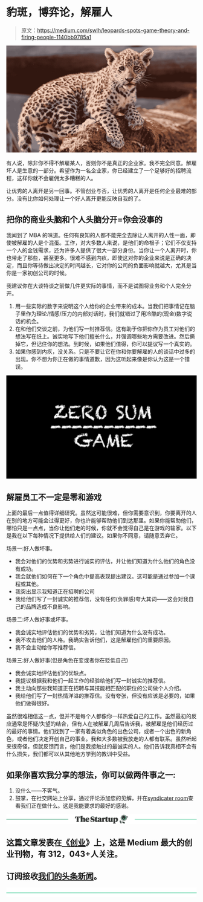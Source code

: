 # 豹斑，博弈论，解雇人

> 原文：<https://medium.com/swlh/leopards-spots-game-theory-and-firing-people-1140bb9785a1>

![](img/39cf891c1bf2b0bc5b99f5c9419713dd.png)

有人说，除非你不得不解雇某人，否则你不是真正的企业家。我不完全同意。解雇坏人是生意的一部分。希望作为一名企业家，你已经建立了一个足够好的招聘流程，这样你就不会雇佣太多糟糕的人。

让优秀的人离开是另一回事。不管创业与否，让优秀的人离开是任何企业最难的部分。没有比你如何处理让一个好人离开更能反映自我的了。

## 把你的商业头脑和个人头脑分开=你会没事的

我闻到了 MBA 的味道。任何有良知的人都不能完全去除让人离开的人性一面，即使被解雇的人是个混蛋。工作，对大多数人来说，是他们的命根子；它们不仅支持一个人的金钱需求，还为许多人提供了很大一部分身份。当你让一个人离开时，你也带走了那些，甚至更多。很难不感到内疚，即使这对你的企业来说是正确的决定，而且你等待做出决定的时间越长，它对你的公司的负面影响就越大，尤其是当你是一家初创公司的时候。

我建议你在大谈特谈之前做几件更实际的事情，而不是试图将业务和个人完全分开。

1.  用一些实际的数字来说明这个人给你的企业带来的成本。当我们把事情记在脑子里作为理论/情感/压力的内部对话时，我们就错过了用冷酷的(现金)数字说话的机会。
2.  在和他们交谈之前，为他们写一封推荐信。这有助于你把你作为员工对他们的想法写在纸上。诚实地写下他们擅长什么，并强调哪些地方需要改进。然后撕掉它，但记住你的想法。到时候，如果他们值得，你可以提议写一个真实的。
3.  如果你感到内疚，没关系。只是不要让它在你和你要解雇的人的谈话中过多的出现。你不想为你正在做的事情道歉，因为这听起来像是你认为这是一个错误。

![](img/eb3c89c9be858c6fa5271dfd97d65002.png)

## 解雇员工不一定是零和游戏

上面的最后一点值得详细研究。虽然这可能很难，但你需要意识到，你要离开的人在别的地方可能会过得更好，你也许能够帮助他们到达那里。如果你能帮助他们，哪怕只是一点点，当你让他们走的时候，你就不会觉得自己是在游戏的输家。以下是我在以下每种情况下提供给人们的建议。如果你不同意，请随意丢弃它。

场景一:好人做坏事。

*   我会对他们的优势和劣势进行诚实的评估，并让他们知道为什么他们的角色没有成功。
*   我会就他们如何在下一个角色中提高表现提出建议。这可能是通过参加一个课程或其他。
*   我突出显示我知道正在招聘的公司
*   我给他们写了一封诚实的推荐信，没有任何(负罪感)夸大其词——这会对我自己的品牌造成不良影响。

场景二:坏人做好事或坏事。

*   我会诚实地评估他们的优势和劣势，让他们知道为什么没有成功。
*   我不攻击他们的人格。我确实告诉他们，这是解雇他们的重要原因。
*   我不会主动给你写推荐信。

场景三:好人做好事(但是角色在变或者你在贬低自己)

*   我会诚实地评估他们的优缺点。
*   我提议根据我和他们一起工作的经验给他们写一封诚实的推荐信。
*   我主动向那些我知道正在招聘与其技能相匹配的职位的公司做个人介绍。
*   我给他们写了一封热情洋溢的推荐信。没有夸张，但没有应该是必要的，如果他们做得很好。

虽然很难相信这一点，但并不是每个人都像你一样热爱自己的工作。虽然最初的反应通常是怀疑/失望的结合，但有人在被解雇几周后告诉我，被解雇是他们经历过的最好的事情。他们找到了一家有着类似角色的出色公司，或者一个出色的新角色，或者他们决定开创自己的事业。我和大多数被我放走的人都有联系。虽然听起来很奇怪，但就反馈而言，他们是我接触过的最诚实的人。他们告诉我真相不会有什么损失，我们都可以从其他地方学到的教训中受益。

## 如果你喜欢我分享的想法，你可以做两件事之一:

1.  没什么——不客气。
2.  鼓掌，在社交网站上分享，通过评论添加您的见解，并在[syndicater room](http://www.syndicateroom.com)查看我们正在做什么。这是我能要求的最好的感谢。

[![](img/308a8d84fb9b2fab43d66c117fcc4bb4.png)](https://medium.com/swlh)

## 这篇文章发表在[《创业](https://medium.com/swlh)》上，这是 Medium 最大的创业刊物，有 312，043+人关注。

## 订阅接收[我们的头条新闻](http://growthsupply.com/the-startup-newsletter/)。

[![](img/b0164736ea17a63403e660de5dedf91a.png)](https://medium.com/swlh)